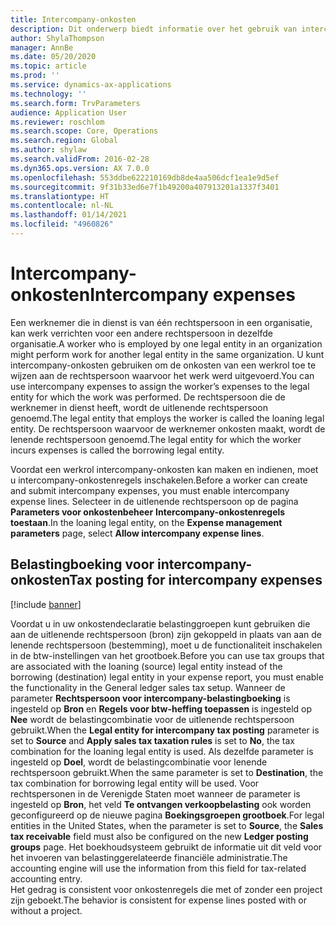 ```yaml
---
title: Intercompany-onkosten
description: Dit onderwerp biedt informatie over het gebruik van intercompany-onkosten om de onkosten van een werkrol toe te wijzen aan de rechtspersoon waarvoor het werk is uitgevoerd.
author: ShylaThompson
manager: AnnBe
ms.date: 05/20/2020
ms.topic: article
ms.prod: ''
ms.service: dynamics-ax-applications
ms.technology: ''
ms.search.form: TrvParameters
audience: Application User
ms.reviewer: roschlom
ms.search.scope: Core, Operations
ms.search.region: Global
ms.author: shylaw
ms.search.validFrom: 2016-02-28
ms.dyn365.ops.version: AX 7.0.0
ms.openlocfilehash: 553ddbe622210169db8de4aa506dcf1ea1e9d5ef
ms.sourcegitcommit: 9f31b33ed6e7f1b49200a407913201a1337f3401
ms.translationtype: HT
ms.contentlocale: nl-NL
ms.lasthandoff: 01/14/2021
ms.locfileid: "4960826"
---
```

# <a name="intercompany-expenses"></a><span data-ttu-id="9d604-103">Intercompany-onkosten</span><span class="sxs-lookup"><span data-stu-id="9d604-103">Intercompany expenses</span></span>

<span data-ttu-id="9d604-104">Een werknemer die in dienst is van één rechtspersoon in een organisatie, kan werk verrichten voor een andere rechtspersoon in dezelfde organisatie.</span><span class="sxs-lookup"><span data-stu-id="9d604-104">A worker who is employed by one legal entity in an organization might perform work for another legal entity in the same organization.</span></span> <span data-ttu-id="9d604-105">U kunt intercompany-onkosten gebruiken om de onkosten van een werkrol toe te wijzen aan de rechtspersoon waarvoor het werk werd uitgevoerd.</span><span class="sxs-lookup"><span data-stu-id="9d604-105">You can use intercompany expenses to assign the worker’s expenses to the legal entity for which the  work was performed.</span></span> <span data-ttu-id="9d604-106">De rechtspersoon die de werknemer in dienst heeft, wordt de uitlenende rechtspersoon genoemd.</span><span class="sxs-lookup"><span data-stu-id="9d604-106">The legal entity that employs the worker is called the loaning legal entity.</span></span> <span data-ttu-id="9d604-107">De rechtspersoon waarvoor de werknemer onkosten maakt, wordt de lenende rechtspersoon genoemd.</span><span class="sxs-lookup"><span data-stu-id="9d604-107">The legal entity for which the worker incurs expenses is called the borrowing legal entity.</span></span> 

<span data-ttu-id="9d604-108">Voordat een werkrol intercompany-onkosten kan maken en indienen, moet u intercompany-onkostenregels inschakelen.</span><span class="sxs-lookup"><span data-stu-id="9d604-108">Before a worker can create and submit intercompany expenses, you must enable intercompany expense lines.</span></span> <span data-ttu-id="9d604-109">Selecteer in de uitlenende rechtspersoon op de pagina **Parameters voor onkostenbeheer** **Intercompany-onkostenregels toestaan**.</span><span class="sxs-lookup"><span data-stu-id="9d604-109">In the loaning legal entity, on the **Expense management parameters** page, select **Allow intercompany expense lines**.</span></span> 

## <a name="tax-posting-for-intercompany-expenses"></a><span data-ttu-id="9d604-110">Belastingboeking voor intercompany-onkosten</span><span class="sxs-lookup"><span data-stu-id="9d604-110">Tax posting for intercompany expenses</span></span>

[!include [banner](../includes/banner.md)]

<span data-ttu-id="9d604-111">Voordat u in uw onkostendeclaratie belastinggroepen kunt gebruiken die aan de uitlenende rechtspersoon (bron) zijn gekoppeld in plaats van aan de lenende rechtspersoon (bestemming), moet u de functionaliteit inschakelen in de btw-instellingen van het grootboek.</span><span class="sxs-lookup"><span data-stu-id="9d604-111">Before you can use tax groups that are associated with the loaning (source) legal entity instead of the borrowing (destination) legal entity in your expense report, you must enable the functionality in the General ledger sales tax setup.</span></span> <span data-ttu-id="9d604-112">Wanneer de parameter **Rechtspersoon voor intercompany-belastingboeking** is ingesteld op **Bron** en **Regels voor btw-heffing toepassen** is ingesteld op **Nee** wordt de belastingcombinatie voor de uitlenende rechtspersoon gebruikt.</span><span class="sxs-lookup"><span data-stu-id="9d604-112">When the **Legal entity for intercompany tax posting** parameter is set to **Source** and **Apply sales tax taxation rules** is set to **No**, the tax combination for the loaning legal entity is used.</span></span> <span data-ttu-id="9d604-113">Als dezelfde parameter is ingesteld op **Doel**, wordt de belastingcombinatie voor lenende rechtspersoon gebruikt.</span><span class="sxs-lookup"><span data-stu-id="9d604-113">When the same parameter is set to **Destination**, the tax combination for borrowing legal entity will be used.</span></span> <span data-ttu-id="9d604-114">Voor rechtspersonen in de Verenigde Staten moet wanneer de parameter is ingesteld op **Bron**, het veld **Te ontvangen verkoopbelasting** ook worden geconfigureerd op de nieuwe pagina **Boekingsgroepen grootboek**.</span><span class="sxs-lookup"><span data-stu-id="9d604-114">For legal entities in the United States, when the parameter is set to **Source**, the **Sales tax receivable** field must also be configured on the new **Ledger posting groups** page.</span></span> <span data-ttu-id="9d604-115">Het boekhoudsysteem gebruikt de informatie uit dit veld voor het invoeren van belastinggerelateerde financiële administratie.</span><span class="sxs-lookup"><span data-stu-id="9d604-115">The accounting engine will use the information from this field for tax-related accounting entry.</span></span>   
<span data-ttu-id="9d604-116">Het gedrag is consistent voor onkostenregels die met of zonder een project zijn geboekt.</span><span class="sxs-lookup"><span data-stu-id="9d604-116">The behavior is consistent for expense lines posted with or without a project.</span></span>  
